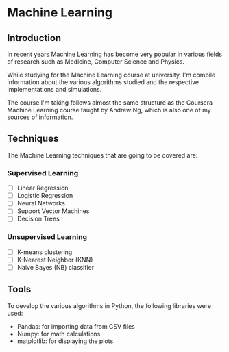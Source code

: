 # Machine Learning
## Introduction 

In recent years Machine Learning has become very popular in various fields of research such as Medicine, Computer Science and Physics.

While studying for the Machine Learning course at university, I'm compile information about the various algorithms studied and the respective implementations and simulations.

The course I'm taking follows almost the same structure as the Coursera Machine Learning course taught by Andrew Ng, which is also one of my sources of information.

## Techniques

The Machine Learning techniques that are going to be covered are:

### Supervised Learning

- [ ] Linear Regression
- [ ] Logistic Regression
- [ ] Neural Networks
- [ ] Support Vector Machines
- [ ] Decision Trees

### Unsupervised Learning

- [ ] K-means clustering
- [ ] K-Nearest Neighbor (KNN)
- [ ] Naive Bayes (NB) classifier

## Tools

To develop the various algorithms in Python, the following libraries were used:

- Pandas: for importing data from CSV files
- Numpy: for math calculations
- matplotlib: for displaying the plots
